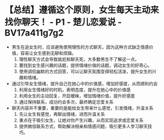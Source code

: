 # 【总结】遵循这个原则，女生每天主动来找你聊天！ - P1 - 楚儿恋爱说 - BV17a411g7g2

-   男生在追女生时，应该避免使用理性的方式聊天，因为这种方式缺乏情感价值，容易让女生感到无聊和烦躁。
    1.  理性聊天方式会导致尴尬和聊天死，大多数男生不了解这一点。
    2.  要找到女生感兴趣的话题，提供情绪价值的话题，调动女生的好奇心。
    3.  使用调侃幽默的方式回答，可以让聊天氛围变得轻松活泼，提升女生的兴趣和情绪。
-   通过引导女生情绪，提升自己在她心中的价值感，增加好感度，从而顺利约会
    1.  利用女生情绪好的时机，表明态度，提升在她心中的价值感
    2.  利用女生的主动回复，开启暧昧，增加情绪价值，提升好感度
    3.  通过保持联系，成功约会多次，最终确定恋爱关系
-   聊天内容并不重要，重要的是能给女生带来什么感觉，引发情绪，升温关系
    1.  先让女生有感觉，再聊出情绪，进而升温关系
    2.  重点在于吸引女生，让她对你产生兴趣，从而实现追求或恋爱关系
    3.  提供微信联系方式，帮助解决相亲和情感问题，吸引更多人学习聊天技巧。